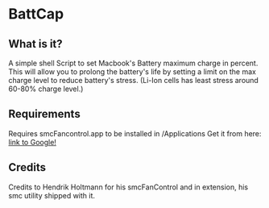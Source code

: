 # BattCap

## What is it?
A simple shell Script to set Macbook's Battery maximum charge in percent.
This will allow you to prolong the battery's life by setting a limit on the max charge level to reduce battery's stress. 
(Li-Ion cells has least stress around 60-80% charge level.)

## Requirements
Requires smcFancontrol.app to be installed in /Applications
Get it from here:
[link to Google!](https://github.com/hholtmann/smcFanControl)

## Credits
Credits to Hendrik Holtmann for his smcFanControl and in extension, his smc utility shipped with it.